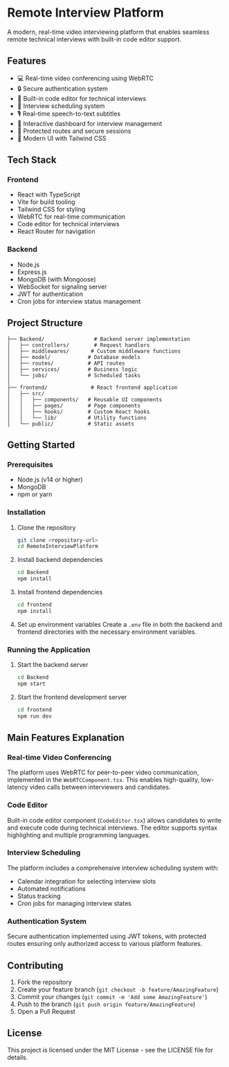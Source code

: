 # Remote Interview Platform

A modern, real-time video interviewing platform that enables seamless remote technical interviews with built-in code editor support.

## Features

- 💻 Real-time video conferencing using WebRTC
- 🔒 Secure authentication system
- 📝 Built-in code editor for technical interviews
- 📅 Interview scheduling system
- 🎙️ Real-time speech-to-text subtitles
- 🎯 Interactive dashboard for interview management
- 🔐 Protected routes and secure sessions
- 🎨 Modern UI with Tailwind CSS

## Tech Stack

### Frontend

- React with TypeScript
- Vite for build tooling
- Tailwind CSS for styling
- WebRTC for real-time communication
- Code editor for technical interviews
- React Router for navigation

### Backend

- Node.js
- Express.js
- MongoDB (with Mongoose)
- WebSocket for signaling server
- JWT for authentication
- Cron jobs for interview status management

## Project Structure

```
├── Backend/                # Backend server implementation
│   ├── controllers/        # Request handlers
│   ├── middlewares/       # Custom middleware functions
│   ├── model/            # Database models
│   ├── routes/           # API routes
│   ├── services/         # Business logic
│   └── jobs/             # Scheduled tasks
│
├── frontend/              # React frontend application
│   ├── src/
│   │   ├── components/   # Reusable UI components
│   │   ├── pages/        # Page components
│   │   ├── hooks/        # Custom React hooks
│   │   └── lib/          # Utility functions
│   └── public/           # Static assets
```

## Getting Started

### Prerequisites

- Node.js (v14 or higher)
- MongoDB
- npm or yarn

### Installation

1. Clone the repository
   ```bash
   git clone <repository-url>
   cd RemoteInterviewPlatform
   ```

2. Install backend dependencies
   ```bash
   cd Backend
   npm install
   ```

3. Install frontend dependencies
   ```bash
   cd frontend
   npm install
   ```

4. Set up environment variables
   Create a `.env` file in both the backend and frontend directories with the necessary environment variables.

### Running the Application

1. Start the backend server
   ```bash
   cd Backend
   npm start
   ```

2. Start the frontend development server
   ```bash
   cd frontend
   npm run dev
   ```

## Main Features Explanation

### Real-time Video Conferencing

The platform uses WebRTC for peer-to-peer video communication, implemented in the `WebRTCComponent.tsx`. This enables high-quality, low-latency video calls between interviewers and candidates.

### Code Editor

Built-in code editor component (`CodeEditor.tsx`) allows candidates to write and execute code during technical interviews. The editor supports syntax highlighting and multiple programming languages.

### Interview Scheduling

The platform includes a comprehensive interview scheduling system with:

- Calendar integration for selecting interview slots
- Automated notifications
- Status tracking
- Cron jobs for managing interview states

### Authentication System

Secure authentication implemented using JWT tokens, with protected routes ensuring only authorized access to various platform features.

## Contributing

1. Fork the repository
2. Create your feature branch (`git checkout -b feature/AmazingFeature`)
3. Commit your changes (`git commit -m 'Add some AmazingFeature'`)
4. Push to the branch (`git push origin feature/AmazingFeature`)
5. Open a Pull Request

## License

This project is licensed under the MIT License - see the LICENSE file for details.

